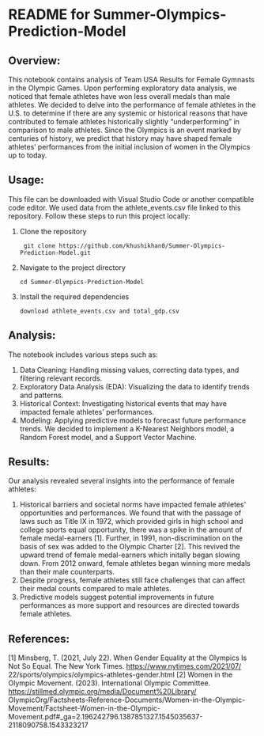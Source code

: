 # README for Summer-Olympics-Prediction-Model

## Overview:  
This notebook contains analysis of Team USA Results for Female Gymnasts in the Olympic Games. Upon performing exploratory data analysis, we noticed that female athletes have won less overall medals than male athletes. We decided to delve into the performance of female athletes in the U.S. to determine if there are any systemic or historical reasons that have contributed to female athletes historically slightly “underperforming” in comparison to male athletes. Since the Olympics is an event marked by centuries of history, we predict that history may have shaped female athletes’ performances from the initial inclusion of women in the Olympics up to today. 

## Usage:
This file can be downloaded with Visual Studio Code or another compatible code editor. We used data from the athlete_events.csv file linked to this repository. Follow these steps to run this project locally: 
1. Clone the repository
   ```
    git clone https://github.com/khushikhan0/Summer-Olympics-Prediction-Model.git
   ```
3. Navigate to the project directory
   ```
   cd Summer-Olympics-Prediction-Model
   ```
5. Install the required dependencies
   ```
   download athlete_events.csv and total_gdp.csv
   ```

## Analysis: 
The notebook includes various steps such as:

1. Data Cleaning: Handling missing values, correcting data types, and filtering relevant records.
2. Exploratory Data Analysis (EDA): Visualizing the data to identify trends and patterns.
3. Historical Context: Investigating historical events that may have impacted female athletes' performances.
4. Modeling: Applying predictive models to forecast future performance trends.
   We decided to implement a K-Nearest Neighbors model, a Random Forest model, and a Support Vector Machine.

## Results: 
Our analysis revealed several insights into the performance of female athletes: 
1. Historical barriers and societal norms have impacted female athletes' opportunities and performances. We found that with the passage of laws such as Title IX in 1972, which provided girls in high school and college sports equal opportunity, there was a spike in the amount of female medal-earners [1]. Further, in 1991, non-discrimination on the basis of sex was added to the Olympic Charter [2]. This revived the upward trend of female medal-earners which initally began slowing down. From 2012 onward, female athletes began winning more medals than their male counterparts. 
2. Despite progress, female athletes still face challenges that can affect their medal counts compared to male athletes.
3. Predictive models suggest potential improvements in future performances as more support and resources are directed towards female athletes.

## References: 
[1] Minsberg, T. (2021, July 22). When Gender Equality at the Olympics Is Not So Equal. The New York Times. https://www.nytimes.com/2021/07/
             22/sports/olympics/olympics-athletes-gender.html
[2] Women in the Olympic Movement. (2023). International Olympic Committee. https://stillmed.olympic.org/media/Document%20Library/
             OlympicOrg/Factsheets-Reference-Documents/Women-in-the-Olympic-Movement/Factsheet-Women-in-the-Olympic-
             Movement.pdf#_ga=2.196242796.1387851327.1545035637-2118090758.1543323217


